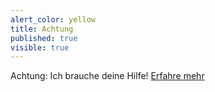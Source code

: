 ```yaml
---
alert_color: yellow
title: Achtung
published: true
visible: true
---
```


Achtung: Ich brauche deine Hilfe! [Erfahre mehr](https://diehumanisten.de/unterstuetzerunterschrift)
